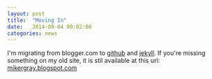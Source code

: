 ```yaml
---
layout: post
title:  "Moving In"
date:   2014-09-04 00:02:00
categories: news
---
```


I'm migrating from blogger.com to [github](https://github.com/) and [jekyll](http://jekyllrb.com). If you're missing something on my old site, it is stil available at this url: [mikergray.blogspot.com](http://mikergray.blogger.com)
